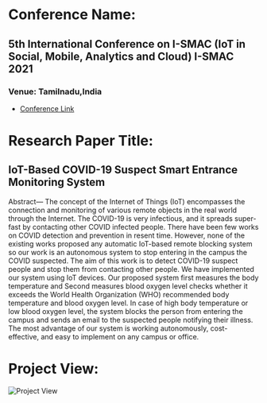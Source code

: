 # Conference Name:
## 5th International Conference on I-SMAC (IoT in Social, Mobile, Analytics and Cloud) I-SMAC 2021
### Venue: Tamilnadu,India
+ [Conference Link](https://i-smac.org/ismac2021/index.html)

# Research Paper Title:
## IoT-Based COVID-19 Suspect Smart Entrance Monitoring System

Abstract— The concept of the Internet of Things (IoT) encompasses
the connection and monitoring of various remote objects in the real
world through the Internet. The COVID-19 is very infectious, and
it spreads super-fast by contacting other COVID infected people.
There have been few works on COVID detection and prevention
in resent time. However, none of the existing works proposed any
automatic IoT-based remote blocking system so our work is an
autonomous system to stop entering in the campus the COVID
suspected. The aim of this work is to detect COVID-19 suspect
people and stop them from contacting other people. We have
implemented our system using IoT devices. Our proposed system
first measures the body temperature and Second measures blood
oxygen level checks whether it exceeds the World Health
Organization (WHO) recommended body temperature and blood
oxygen level. In case of high body temperature or low blood oxygen
level, the system blocks the person from entering the campus and
sends an email to the suspected people notifying their illness. The
most advantage of our system is working autonomously, cost-
effective, and easy to implement on any campus or office.

# Project View:
![Project View](https://user-images.githubusercontent.com/64844201/140640110-69ed49dc-5984-4880-af34-b061ab9871bf.jpeg)

